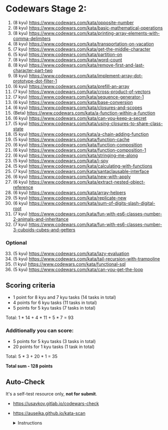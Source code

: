 # Codewars Stage 2:

1. (8 kyu) https://www.codewars.com/kata/opposite-number
2. (8 kyu) https://www.codewars.com/kata/basic-mathematical-operations
3. (8 kyu) https://www.codewars.com/kata/printing-array-elements-with-comma-delimiters
4. (8 kyu) https://www.codewars.com/kata/transportation-on-vacation
5. (7 kyu) https://www.codewars.com/kata/get-the-middle-character
6. (5 kyu) https://www.codewars.com/kata/partition-on
7. (8 kyu) https://www.codewars.com/kata/word-count
8. (8 kyu) https://www.codewars.com/kata/remove-first-and-last-character-part-two
9. (8 kyu) https://www.codewars.com/kata/implement-array-dot-prototype-dot-filter-1
10. (6 kyu) https://www.codewars.com/kata/prefill-an-array
11. (7 kyu) https://www.codewars.com/kata/cross-product-of-vectors
12. (7 kyu) https://www.codewars.com/kata/sequence-generator-1
13. (6 kyu) https://www.codewars.com/kata/base-conversion
14. (6 kyu) https://www.codewars.com/kata/closures-and-scopes
15. (Beta) https://www.codewars.com/kata/a-function-within-a-function
16. (6 kyu) https://www.codewars.com/kata/can-you-keep-a-secret
17. (5 kyu) https://www.codewars.com/kata/using-closures-to-share-class-state
18. (5 kyu) https://www.codewars.com/kata/a-chain-adding-function
19. (5 kyu) https://www.codewars.com/kata/function-cache
20. (6 kyu) https://www.codewars.com/kata/function-composition
21. (6 kyu) https://www.codewars.com/kata/function-composition-1
22. (6 kyu) https://www.codewars.com/kata/stringing-me-along
23. (5 kyu) https://www.codewars.com/kata/i-spy
24. (5 kyu) https://www.codewars.com/kata/calculating-with-functions
25. (7 kyu) https://www.codewars.com/kata/santaclausable-interface
26. (6 kyu) https://www.codewars.com/kata/new-with-apply
27. (6 kyu) https://www.codewars.com/kata/extract-nested-object-reference
28. (6 kyu) https://www.codewars.com/kata/array-helpers
29. (5 kyu) https://www.codewars.com/kata/replicate-new
30. (6 kyu) https://www.codewars.com/kata/sum-of-digits-slash-digital-root
31. (7 kyu) https://www.codewars.com/kata/fun-with-es6-classes-number-2-animals-and-inheritance
32. (7 kyu) https://www.codewars.com/kata/fun-with-es6-classes-number-3-cuboids-cubes-and-getters

### Optional

33. (5 kyu) https://www.codewars.com/kata/lazy-evaluation
34. (5 kyu) https://www.codewars.com/kata/tail-recursion-with-trampoline
35. (1 kyu) https://www.codewars.com/kata/functional-sql
36. (5 kyu) https://www.codewars.com/kata/can-you-get-the-loop

## Scoring criteria

- 1 point for 8 kyu and 7 kyu tasks (14 tasks in total)
- 4 points for 6 kyu tasks (11 tasks in total)
- 5 points for 5 kyu tasks (7 tasks in total)

Total: 1 \* 14 + 4 \* 11 + 5 \* 7 = 93

### Additionally you can score:

- 5 points for 5 kyu tasks (3 tasks in total)
- 20 points for 1 kyu tasks (1 task in total)

Total: 5 \* 3 + 20 \* 1 = 35

**Total sum - 128 points**

## Auto-Check

It's a self-test resource only, **not for submit**.

- https://usavkov.gitlab.io/codewars-check
- https://auseika.github.io/kata-scan
    <details>
    <summary>Instructions</summary>

    1. Insert the list below into cata scan input.
    <pre>
  https://www.codewars.com/kata/opposite-number
  https://www.codewars.com/kata/basic-mathematical-operations
  https://www.codewars.com/kata/printing-array-elements-with-comma-delimiters
  https://www.codewars.com/kata/transportation-on-vacation
  https://www.codewars.com/kata/get-the-middle-character
  https://www.codewars.com/kata/partition-on
  https://www.codewars.com/kata/word-count
  https://www.codewars.com/kata/remove-first-and-last-character-part-two
  https://www.codewars.com/kata/implement-array-dot-prototype-dot-filter-1
  https://www.codewars.com/kata/prefill-an-array
  https://www.codewars.com/kata/cross-product-of-vectors
  https://www.codewars.com/kata/sequence-generator-1
  https://www.codewars.com/kata/base-conversion
  https://www.codewars.com/kata/closures-and-scopes
  https://www.codewars.com/kata/a-function-within-a-function
  https://www.codewars.com/kata/can-you-keep-a-secret
  https://www.codewars.com/kata/using-closures-to-share-class-state
  https://www.codewars.com/kata/a-chain-adding-function
  https://www.codewars.com/kata/function-cache
  https://www.codewars.com/kata/function-composition
  https://www.codewars.com/kata/function-composition-1
  https://www.codewars.com/kata/stringing-me-along
  https://www.codewars.com/kata/i-spy
  https://www.codewars.com/kata/calculating-with-functions
  https://www.codewars.com/kata/santaclausable-interface
  https://www.codewars.com/kata/new-with-apply
  https://www.codewars.com/kata/extract-nested-object-reference
  https://www.codewars.com/kata/array-helpers
  https://www.codewars.com/kata/replicate-new
  https://www.codewars.com/kata/sum-of-digits-slash-digital-root
  https://www.codewars.com/kata/fun-with-es6-classes-number-2-animals-and-inheritance
  https://www.codewars.com/kata/fun-with-es6-classes-number-3-cuboids-cubes-and-getters
  https://www.codewars.com/kata/lazy-evaluation
  https://www.codewars.com/kata/tail-recursion-with-trampoline
  https://www.codewars.com/kata/functional-sql
  https://www.codewars.com/kata/can-you-get-the-loop
  username
    </pre>
    2. Change `username` to your one.
    3. Click 'CHECK' to see the result.
    </details>
